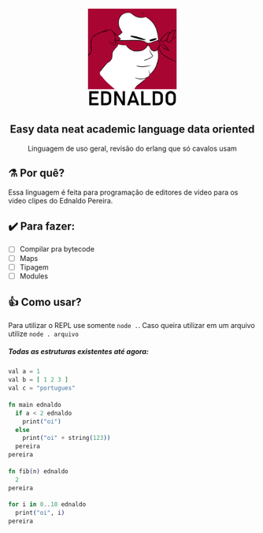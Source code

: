 
<p align="center"><img src="./logo.png" alt="Gray shape shifter" height="200"/></p>
<h2 align="center"> Easy data neat academic language data oriented</h2>
<p align="center">Linguagem de uso geral, revisão do erlang que só cavalos usam</p>

## :alembic: Por quê? 
Essa linguagem é feita para programação de editores de video para os video clipes do Ednaldo Pereira.

## :heavy_check_mark: Para fazer:
- [ ] Compilar pra bytecode
- [ ] Maps
- [ ] Tipagem 
- [ ] Modules

## :thumbsup: Como usar?
Para utilizar o REPL use somente ``node .``. Caso queira utilizar em um arquivo utilize ``node . arquivo``

##### Todas as estruturas existentes até agora:
```elixir
val a = 1
val b = [ 1 2 3 ]
val c = "portugues"

fn main ednaldo
  if a < 2 ednaldo
    print("oi")
  else
    print("oi" + string(123))
  pereira
pereira 

fn fib(n) ednaldo
  2
pereira 

for i in 0..10 ednaldo
  print("oi", i)
pereira 

```
